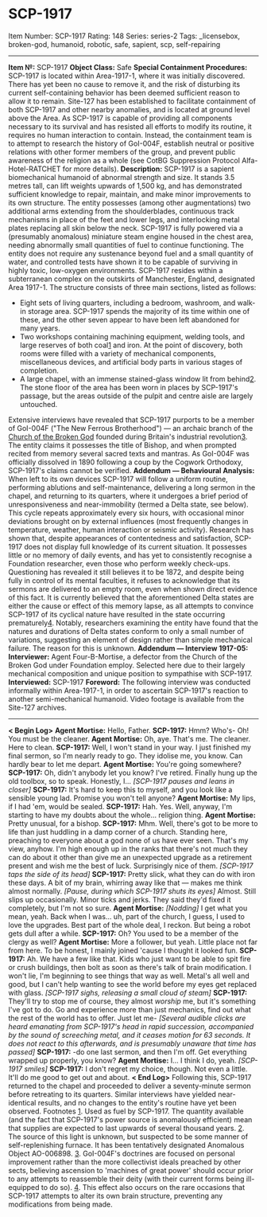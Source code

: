 # SCP-1917
Item Number: SCP-1917
Rating: 148
Series: series-2
Tags: _licensebox, broken-god, humanoid, robotic, safe, sapient, scp, self-repairing

---

**Item №:** SCP-1917
**Object Class:** Safe
**Special Containment Procedures:** SCP-1917 is located within Area-1917-1, where it was initially discovered. There has yet been no cause to remove it, and the risk of disturbing its current self-containing behavior has been deemed sufficient reason to allow it to remain. Site-127 has been established to facilitate containment of both SCP-1917 and other nearby anomalies, and is located at ground level above the Area.
As SCP-1917 is capable of providing all components necessary to its survival and has resisted all efforts to modify its routine, it requires no human interaction to contain. Instead, the containment team is to attempt to research the history of GoI-004F, establish neutral or positive relations with other former members of the group, and prevent public awareness of the religion as a whole (see CotBG Suppression Protocol Alfa-Hotel-RATCHET for more details).
**Description:** SCP-1917 is a sapient biomechanical humanoid of abnormal strength and size. It stands 3.5 metres tall, can lift weights upwards of 1,500 kg, and has demonstrated sufficient knowledge to repair, maintain, and make minor improvements to its own structure. The entity possesses (among other augmentations) two additional arms extending from the shoulderblades, continuous track mechanisms in place of the feet and lower legs, and interlocking metal plates replacing all skin below the neck. SCP-1917 is fully powered via a (presumably anomalous) miniature steam engine housed in the chest area, needing abnormally small quantities of fuel to continue functioning. The entity does not require any sustenance beyond fuel and a small quantity of water, and controlled tests have shown it to be capable of surviving in highly toxic, low-oxygen environments.
SCP-1917 resides within a subterranean complex on the outskirts of Manchester, England, designated Area 1917-1. The structure consists of three main sections, listed as follows:
  * Eight sets of living quarters, including a bedroom, washroom, and walk-in storage area. SCP-1917 spends the majority of its time within one of these, and the other seven appear to have been left abandoned for many years.
  * Two workshops containing machining equipment, welding tools, and large reserves of both coal[1](javascript:;) and iron. At the point of discovery, both rooms were filled with a variety of mechanical components, miscellaneous devices, and artificial body parts in various stages of completion.
  * A large chapel, with an immense stained-glass window lit from behind[2](javascript:;). The stone floor of the area has been worn in places by SCP-1917's passage, but the areas outside of the pulpit and centre aisle are largely untouched.

Extensive interviews have revealed that SCP-1917 purports to be a member of GoI-004F ("The New Ferrous Brotherhood") — an archaic branch of the [Church of the Broken God](http://www.scp-wiki.net/church-of-the-broken-god-hub) founded during Britain's industrial revolution[3](javascript:;). The entity claims it possesses the title of Bishop, and when prompted recited from memory several sacred texts and mantras. As GoI-004F was officially dissolved in 1890 following a coup by the Cogwork Orthodoxy, SCP-1917's claims cannot be verified.
**Addendum — Behavioural Analysis:** When left to its own devices SCP-1917 will follow a uniform routine, performing ablutions and self-maintenance, delivering a long sermon in the chapel, and returning to its quarters, where it undergoes a brief period of unresponsiveness and near-immobility (termed a Delta state, see below). This cycle repeats approximately every six hours, with occasional minor deviations brought on by external influences (most frequently changes in temperature, weather, human interaction or seismic activity).
Research has shown that, despite appearances of contentedness and satisfaction, SCP-1917 does not display full knowledge of its current situation. It possesses little or no memory of daily events, and has yet to consistently recognise a Foundation researcher, even those who perform weekly check-ups. Questioning has revealed it still believes it to be 1872, and despite being fully in control of its mental faculties, it refuses to acknowledge that its sermons are delivered to an empty room, even when shown direct evidence of this fact. It is currently believed that the aforementioned Delta states are either the cause or effect of this memory lapse, as all attempts to convince SCP-1917 of its cyclical nature have resulted in the state occurring prematurely[4](javascript:;).
Notably, researchers examining the entity have found that the natures and durations of Delta states conform to only a small number of variations, suggesting an element of design rather than simple mechanical failure. The reason for this is unknown.
**Addendum — Interview 1917-05:**
**Interviewer:** Agent Four-B-Mortise, a defector from the Church of the Broken God under Foundation employ. Selected here due to their largely mechanical composition and unique position to sympathise with SCP-1917.
**Interviewed:** SCP-1917
**Foreword:** The following interview was conducted informally within Area-1917-1, in order to ascertain SCP-1917's reaction to another semi-mechanical humanoid. Video footage is available from the Site-127 archives.
* * *
**< Begin Log>**
**Agent Mortise:** Hello, Father.
**SCP-1917:** Hmm? Who's- Oh! You must be the cleaner.
**Agent Mortise:** Oh, aye. That's me. The cleaner. Here to clean.
**SCP-1917:** Well, I won't stand in your way. I just finished my final sermon, so I'm nearly ready to go. They idolise me, you know. Can hardly bear to let me depart.
**Agent Mortise:** You're going somewhere?
**SCP-1917:** Oh, didn't anybody let you know? I've retired. Finally hung up the old toolbox, so to speak. Honestly, I…
_[SCP-1917 pauses and leans in closer]_
**SCP-1917:** It's hard to keep this to myself, and you look like a sensible young lad. Promise you won't tell anyone?
**Agent Mortise:** My lips, if I had 'em, would be sealed.
**SCP-1917:** Hah. Yes. Well, anyway, I'm starting to have my doubts about the whole… religion thing.
**Agent Mortise:** Pretty unusual, for a bishop.
**SCP-1917:** Mhm. Well, there's got to be more to life than just huddling in a damp corner of a church. Standing here, preaching to everyone about a god none of us have ever seen. That's my view, anyhow. I'm high enough up in the ranks that there's not much they can do about it other than give me an unexpected upgrade as a retirement present and wish me the best of luck. Surprisingly nice of them.
_[SCP-1917 taps the side of its head]_
**SCP-1917:** Pretty slick, what they can do with iron these days. A bit of my brain, whirring away like that — makes me think almost normally. _[Pause, during which SCP-1917 shuts its eyes]_ Almost. Still slips up occasionally. Minor ticks and jerks. They said they'd fixed it completely, but I'm not so sure.
**Agent Mortise:** _[Nodding]_ I get what you mean, yeah. Back when I was… uh, part of the church, I guess, I used to love the upgrades. Best part of the whole deal, I reckon. But being a robot gets dull after a while.
**SCP-1917:** Oh? You used to be a member of the clergy as well?
**Agent Mortise:** More a follower, but yeah. Little place not far from here. To be honest, I mainly joined 'cause I thought it looked fun.
**SCP-1917:** Ah. We have a few like that. Kids who just want to be able to spit fire or crush buildings, then bolt as soon as there's talk of brain modification. I won't lie, I'm beginning to see things that way as well. Metal's all well and good, but I can't help wanting to see the world before my eyes get replaced with glass.
_[SCP-1917 sighs, releasing a small cloud of steam]_
**SCP-1917:** They'll try to stop me of course, they almost _worship_ me, but it's something I've got to do. Go and experience more than just mechanics, find out what the rest of the world has to offer. Just let me-
_[Several audible clicks are heard emanating from SCP-1917's head in rapid succession, accompanied by the sound of screeching metal, and it ceases motion for 63 seconds. It does not react to this afterwards, and is presumably unaware that time has passed]_
**SCP-1917:** -do one last sermon, and then I'm off. Get everything wrapped up properly, you know?
**Agent Mortise:** I… I think I do, yeah.
_[SCP-1917 smiles]_
**SCP-1917:** I don't regret my choice, though. Not even a little. It'll do me good to get out and about.
**< End Log>**
Following this, SCP-1917 returned to the chapel and proceeded to deliver a seventy-minute sermon before retreating to its quarters. Similar interviews have yielded near-identical results, and no changes to the entity's routine have yet been observed.
Footnotes
[1](javascript:;). Used as fuel by SCP-1917. The quantity available (and the fact that SCP-1917's power source is anomalously efficient) mean that supplies are expected to last upwards of several thousand years.
[2](javascript:;). The source of this light is unknown, but suspected to be some manner of self-replenishing furnace. It has been tentatively designated Anomalous Object AO-006898.
[3](javascript:;). GoI-004F's doctrines are focused on personal improvement rather than the more collectivist ideals preached by other sects, believing ascension to 'machines of great power' should occur prior to any attempts to reassemble their deity (with their current forms being ill-equipped to do so).
[4](javascript:;). This effect also occurs on the rare occasions that SCP-1917 attempts to alter its own brain structure, preventing any modifications from being made.